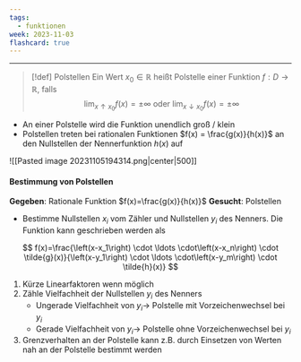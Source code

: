 ```yaml
---
tags:
  - funktionen
week: 2023-11-03
flashcard: true
---
```

***

> [!def] Polstellen
> Ein Wert $x_0 \in \mathbb{R}$ heißt Polstelle einer Funktion $f: D \rightarrow \mathbb{R}$, falls
> $$
> \lim _{x \uparrow x_0} f(x)= \pm \infty \text { oder } \lim _{x \downarrow x_0} f(x)= \pm \infty
> $$

- An einer Polstelle wird die Funktion unendlich groß / klein
- Polstellen treten bei rationalen Funktionen $f(x) = \frac{g(x)}{h(x)}$ an den Nullstellen der Nennerfunktion $h(x)$ auf

![[Pasted image 20231105194314.png|center|500]]

#### Bestimmung von Polstellen

**Gegeben**: Rationale Funktion $f(x)=\frac{g(x)}{h(x)}$
**Gesucht**: Polstellen

- Bestimme Nullstellen $x_i$ vom Zähler und Nullstellen $y_i$ des Nenners. Die Funktion kann geschrieben werden als

$$
f(x)=\frac{\left(x-x_1\right) \cdot \ldots \cdot\left(x-x_n\right) \cdot \tilde{g}(x)}{\left(x-y_1\right) \cdot \ldots \cdot\left(x-y_m\right) \cdot \tilde{h}(x)}
$$

1. Kürze Linearfaktoren wenn möglich 
2. Zähle Vielfachheit der Nullstellen $y_i$ des Nenners
	- Ungerade Vielfachheit von $y_i \rightarrow$ Polstelle mit Vorzeichenwechsel bei $y_i$
	- Gerade Vielfachheit von $y_i \rightarrow$ Polstelle ohne Vorzeichenwechsel bei $y_i$
3. Grenzverhalten an der Polstelle kann z.B. durch Einsetzen von Werten nah an der Polstelle bestimmt werden


